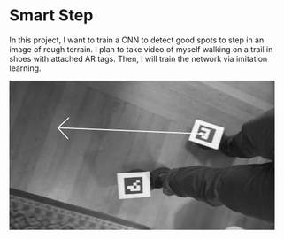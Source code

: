 # Smart Step
In this project, I want to train a CNN to detect good spots to step in an image of rough terrain. I plan to take video of myself walking on a trail in shoes with attached AR tags. Then, I will train the network via imitation learning.

![A gif showing me walking with my next step displayed.](https://raw.githubusercontent.com/ishmandoo/smart-step/master/walk.gif "Walking")
